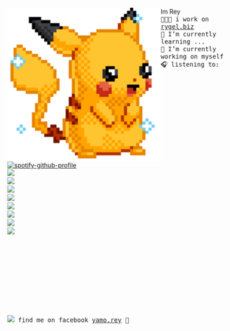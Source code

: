 <img align="left" width="350" src="https://github.com/grace-cie/grace-cie/blob/main/pickachushiny.gif"></a> Im Rey<br><samp>
  👩🏼‍💻 i work on [rygel.biz](https://rygel.biz) <br> 
  🌱 I’m currently learning ...  <br>
  🔭 I’m currently working on myself <br>
  🎧 listening to: <br></samp>
[![spotify-github-profile](https://spotify-github-profile.vercel.app/api/view?uid=22thftxib35zraloo4ct2unwa&cover_image=true&theme=novatorem)](https://github.com/kittinan/spotify-github-profile) <br>
![](https://img.shields.io/badge/-Nodejs-43853d?style=flat-square&logo=Node.js&logoColor=white)<br>
![](https://img.shields.io/badge/-JavaScript-e5cd0c?style=flat-square&logo=JavaScript&labelColor=f7df1e&logoColor=000)<br>
![](https://img.shields.io/badge/-TypeScript-3178C6?style=flat-square&logo=TypeScript&logoColor=white&color=blue)<br>
![](https://img.shields.io/badge/-Vue.js-29beb0?style=flat-square&logo=vue.js&labelColor=ffffff&color=4FC08D)<br>
![](https://img.shields.io/badge/-React-29beb0?style=flat-square&logo=React&labelColor=ffffff&color=61DAFB)<br>
![](https://img.shields.io/badge/-NPM-CB3837?style=flat-square&logo=npm&logoColor=white)<br>
![](https://img.shields.io/badge/-MySQL-white?style=flat-square&logo=MySQL&logoColor=white&color=fff&labelColor=4479A1)<br>
![](https://img.shields.io/badge/-Php-white?style=flat-square&logo=Php&logoColor=white&color=fff&labelColor=4479A1)
<br><br><br><br><br><br>

<br><br><br><br>

<samp><img src="https://img.icons8.com/color/2x/facebook.png" width="23">  find me on facebook [yamo.rey](https://www.facebook.com/yamo.rey) 💭


<!--
**grace-cie/grace-cie** is a ✨ _special_ ✨ repository because its `README.md` (this file) appears on your GitHub profile.



Here are some ideas to get you started:

- 🔭 I’m currently working on ...
- 🌱 I’m currently learning ...
- 👯 I’m looking to collaborate on ...
- 🤔 I’m looking for help with ...
- 💬 Ask me about ...
- 📫 How to reach me: ...
- 😄 Pronouns: ...
- ⚡ Fun fact: ...
-->
